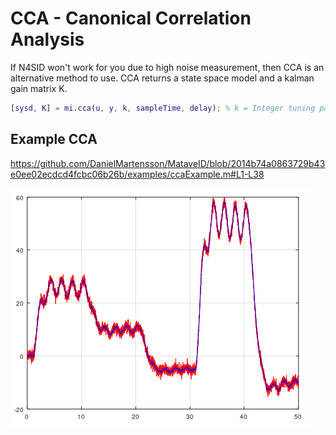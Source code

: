 # CCA - Canonical Correlation Analysis
If N4SID won't work for you due to high noise measurement, then CCA is an alternative method to use. CCA returns a state space model and a kalman gain matrix K.

```matlab
[sysd, K] = mi.cca(u, y, k, sampleTime, delay); % k = Integer tuning parameter such as 10, 20, 25, 32, 47 etc.
```

## Example CCA
https://github.com/DanielMartensson/MataveID/blob/2014b74a0863729b43e0ee02ecdcd4fcbc06b26b/examples/ccaExample.m#L1-L38

![CCA Result](../pictures/CCA_Result.png)